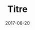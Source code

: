 ---
title: Titre
description: description
slug: slug
color: blue
draft: true
publishDate: 2017-06-10
date: 2017-06-20
lastMod: 2017-06-11
tags:
    - markdown
    - tags
menu:
    main:
        parent: article 
---